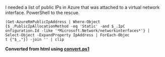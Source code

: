 ﻿I needed a list of public IPs in Azure that was attached to a virtual
network interface. PowerShell to the rescue.

```
(Get-AzureRmPublicIpAddress | Where-Object {$_.PublicIpAllocationMethod -eq 'Static' -and $_.IpC
onfiguration.Id -like '*Microsoft.Network/networkinterfaces*'} | Select-Object -ExpandProperty IpAddress | ForEach-Objec
t {"$_,"}) -join '' | clip
```

**Converted from html using [convert.ps1](https://github.com/spaelling/Blog/blob/master/convert.ps1)**

